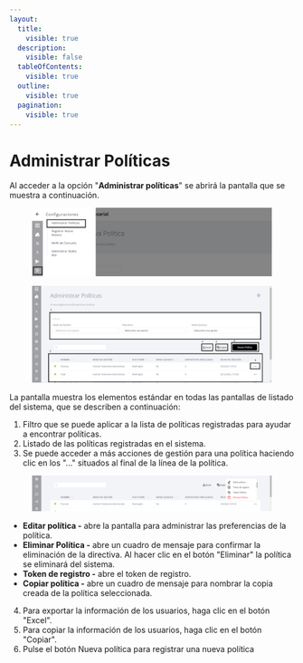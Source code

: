 ```yaml
---
layout:
  title:
    visible: true
  description:
    visible: false
  tableOfContents:
    visible: true
  outline:
    visible: true
  pagination:
    visible: true
---
```


# Administrar Políticas

Al acceder a la opción "**Administrar políticas**" se abrirá la pantalla que se muestra a continuación.

<figure><img src="../../.gitbook/assets/image (155).png" alt=""><figcaption></figcaption></figure>

<figure><img src="../../.gitbook/assets/image (156).png" alt=""><figcaption></figcaption></figure>

La pantalla muestra los elementos estándar en todas las pantallas de listado del sistema, que se describen a continuación:

1. Filtro que se puede aplicar a la lista de políticas registradas para ayudar a encontrar políticas.
2. Listado de las políticas registradas en el sistema.
3. Se puede acceder a más acciones de gestión para una política haciendo clic en los "..." situados al final de la línea de la política.

<figure><img src="../../.gitbook/assets/image (157).png" alt=""><figcaption></figcaption></figure>

* **Editar política -** abre la pantalla para administrar las preferencias de la política.
* **Eliminar Política -** abre un cuadro de mensaje para confirmar la eliminación de la directiva. Al hacer clic en el botón "Eliminar" la política se eliminará del sistema.
* **Token de registro -** abre el token de registro.
* **Copiar política -** abre un cuadro de mensaje para nombrar la copia creada de la política seleccionada.

4. Para exportar la información de los usuarios, haga clic en el botón "Excel".
5. Para copiar la información de los usuarios, haga clic en el botón "Copiar".
6. Pulse el botón Nueva política para registrar una nueva política
